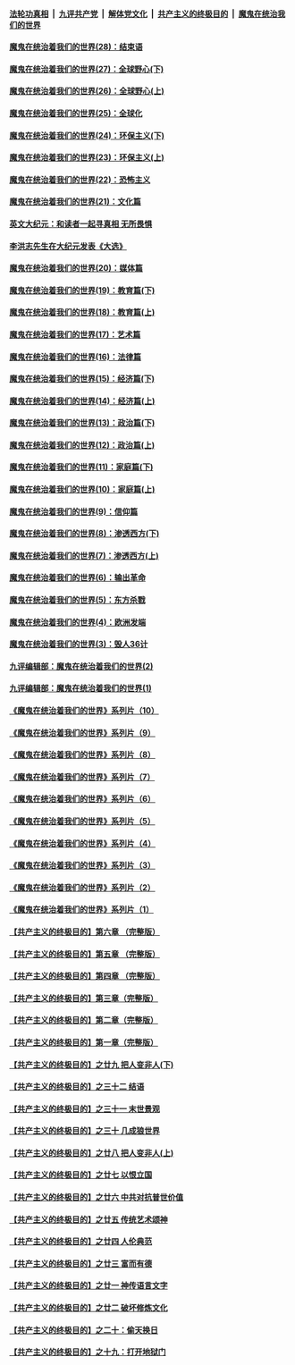 ####  [法轮功真相](../../../../basic/blob/master/README.md?t=04121831) &nbsp;|&nbsp; [九评共产党](../../../../9ping.md/blob/master/README.md?t=04121831) &nbsp;|&nbsp; [解体党文化](../../../../jtdwh.md/blob/master/README.md?t=04121831)  &nbsp;|&nbsp; [共产主义的终极目的](../../../../gczydzjmd.md/blob/master/README.md?t=04121831) &nbsp;|&nbsp; [魔鬼在统治我们的世界](../../../../mgztzwmdsj.md/blob/master/README.md?t=04121831) 

#### [魔鬼在统治着我们的世界(28)：结束语](../pages/nsc422/n10936246.md?t=04121831) 

#### [魔鬼在统治着我们的世界(27)：全球野心(下)](../pages/nsc422/n10928319.md?t=04121831) 

#### [魔鬼在统治着我们的世界(26)：全球野心(上)](../pages/nsc422/n10900318.md?t=04121831) 

#### [魔鬼在统治着我们的世界(25)：全球化](../pages/nsc422/n10788205.md?t=04121831) 

#### [魔鬼在统治着我们的世界(24)：环保主义(下)](../pages/nsc422/n10695307.md?t=04121831) 

#### [魔鬼在统治着我们的世界(23)：环保主义(上)](../pages/nsc422/n10688613.md?t=04121831) 

#### [魔鬼在统治着我们的世界(22)：恐怖主义](../pages/nsc422/n10614727.md?t=04121831) 

#### [魔鬼在统治着我们的世界(21)：文化篇](../pages/nsc422/n10597706.md?t=04121831) 

#### [英文大纪元：和读者一起寻真相 无所畏惧](../pages/nsc422/n12542027.md?t=04121831) 

#### [李洪志先生在大纪元发表《大选》](../pages/nsc422/n12534746.md?t=04121831) 

#### [魔鬼在统治着我们的世界(20)：媒体篇](../pages/nsc422/n10586579.md?t=04121831) 

#### [魔鬼在统治着我们的世界(19)：教育篇(下)](../pages/nsc422/n10564808.md?t=04121831) 

#### [魔鬼在统治着我们的世界(18)：教育篇(上)](../pages/nsc422/n10526970.md?t=04121831) 

#### [魔鬼在统治着我们的世界(17)：艺术篇](../pages/nsc422/n10499093.md?t=04121831) 

#### [魔鬼在统治着我们的世界(16)：法律篇](../pages/nsc422/n10485969.md?t=04121831) 

#### [魔鬼在统治着我们的世界(15)：经济篇(下)](../pages/nsc422/n10469975.md?t=04121831) 

#### [魔鬼在统治着我们的世界(14)：经济篇(上)](../pages/nsc422/n10457370.md?t=04121831) 

#### [魔鬼在统治着我们的世界(13)：政治篇(下)](../pages/nsc422/n10448270.md?t=04121831) 

#### [魔鬼在统治着我们的世界(12)：政治篇(上)](../pages/nsc422/n10444576.md?t=04121831) 

#### [魔鬼在统治着我们的世界(11)：家庭篇(下)](../pages/nsc422/n10440961.md?t=04121831) 

#### [魔鬼在统治着我们的世界(10)：家庭篇(上)](../pages/nsc422/n10435448.md?t=04121831) 

#### [魔鬼在统治着我们的世界(9)：信仰篇](../pages/nsc422/n10432159.md?t=04121831) 

#### [魔鬼在统治着我们的世界(8)：渗透西方(下)](../pages/nsc422/n10429603.md?t=04121831) 

#### [魔鬼在统治着我们的世界(7)：渗透西方(上)](../pages/nsc422/n10426013.md?t=04121831) 

#### [魔鬼在统治着我们的世界(6)：输出革命](../pages/nsc422/n10421536.md?t=04121831) 

#### [魔鬼在统治着我们的世界(5)：东方杀戮](../pages/nsc422/n10417707.md?t=04121831) 

#### [魔鬼在统治着我们的世界(4)：欧洲发端](../pages/nsc422/n10414890.md?t=04121831) 

#### [魔鬼在统治着我们的世界(3)：毁人36计](../pages/nsc422/n10411583.md?t=04121831) 

#### [九评编辑部：魔鬼在统治着我们的世界(2)](../pages/nsc422/n10410036.md?t=04121831) 

#### [九评编辑部：魔鬼在统治着我们的世界(1)](../pages/nsc422/n10406825.md?t=04121831) 

#### [《魔鬼在统治着我们的世界》系列片（10）](../pages/nsc422/n12292670.md?t=04121831) 

#### [《魔鬼在统治着我们的世界》系列片（9）](../pages/nsc422/n12290859.md?t=04121831) 

#### [《魔鬼在统治着我们的世界》系列片（8）](../pages/nsc422/n12287445.md?t=04121831) 

#### [《魔鬼在统治着我们的世界》系列片（7）](../pages/nsc422/n12283425.md?t=04121831) 

#### [《魔鬼在统治着我们的世界》系列片（6）](../pages/nsc422/n12282314.md?t=04121831) 

#### [《魔鬼在统治着我们的世界》系列片（5）](../pages/nsc422/n12281419.md?t=04121831) 

#### [《魔鬼在统治着我们的世界》系列片（4）](../pages/nsc422/n12274024.md?t=04121831) 

#### [《魔鬼在统治着我们的世界》系列片（3）](../pages/nsc422/n12271322.md?t=04121831) 

#### [《魔鬼在统治着我们的世界》系列片（2）](../pages/nsc422/n12269049.md?t=04121831) 

#### [《魔鬼在统治着我们的世界》系列片（1）](../pages/nsc422/n12267575.md?t=04121831) 

#### [【共产主义的终极目的】第六章 （完整版）](../pages/nsc422/n11428913.md?t=04121831) 

#### [【共产主义的终极目的】第五章 （完整版）](../pages/nsc422/n11428912.md?t=04121831) 

#### [【共产主义的终极目的】第四章 （完整版）](../pages/nsc422/n11428907.md?t=04121831) 

#### [【共产主义的终极目的】第三章（完整版）](../pages/nsc422/n11428848.md?t=04121831) 

#### [【共产主义的终极目的】第二章（完整版）](../pages/nsc422/n11428831.md?t=04121831) 

#### [【共产主义的终极目的】第一章（完整版）](../pages/nsc422/n11417651.md?t=04121831) 

#### [【共产主义的终极目的】之廿九 把人变非人(下)](../pages/nsc422/n11344140.md?t=04121831) 

#### [【共产主义的终极目的】之三十二 结语](../pages/nsc422/n11360535.md?t=04121831) 

#### [【共产主义的终极目的】之三十一 末世景观](../pages/nsc422/n11351129.md?t=04121831) 

#### [【共产主义的终极目的】之三十 几成狼世界](../pages/nsc422/n11348280.md?t=04121831) 

#### [【共产主义的终极目的】之廿八 把人变非人(上)](../pages/nsc422/n11340492.md?t=04121831) 

#### [【共产主义的终极目的】之廿七 以恨立国](../pages/nsc422/n11336944.md?t=04121831) 

#### [【共产主义的终极目的】之廿六 中共对抗普世价值](../pages/nsc422/n11324785.md?t=04121831) 

#### [【共产主义的终极目的】之廿五 传统艺术颂神](../pages/nsc422/n11296396.md?t=04121831) 

#### [【共产主义的终极目的】之廿四 人伦典范](../pages/nsc422/n11296397.md?t=04121831) 

#### [【共产主义的终极目的】之廿三 富而有德](../pages/nsc422/n11283598.md?t=04121831) 

#### [【共产主义的终极目的】之廿一 神传语言文字](../pages/nsc422/n11263265.md?t=04121831) 

#### [【共产主义的终极目的】之廿二 破坏修炼文化](../pages/nsc422/n11245728.md?t=04121831) 

#### [【共产主义的终极目的】之二十：偷天换日](../pages/nsc422/n11238846.md?t=04121831) 

#### [【共产主义的终极目的】之十九：打开地狱门](../pages/nsc422/n11206376.md?t=04121831) 

